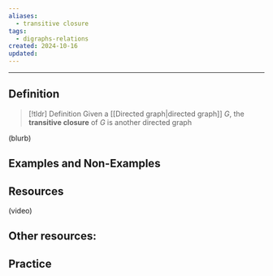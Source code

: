 ```yaml
---
aliases:
  - transitive closure
tags:
  - digraphs-relations
created: 2024-10-16
updated:
---
```

---
## Definition 

> [!tldr] Definition
> Given a [[Directed graph|directed graph]] $G$, the **transitive closure** of $G$ is another directed graph 

(blurb)

## Examples and Non-Examples

## Resources 

(video)

Other resources: 
- 

## Practice 
